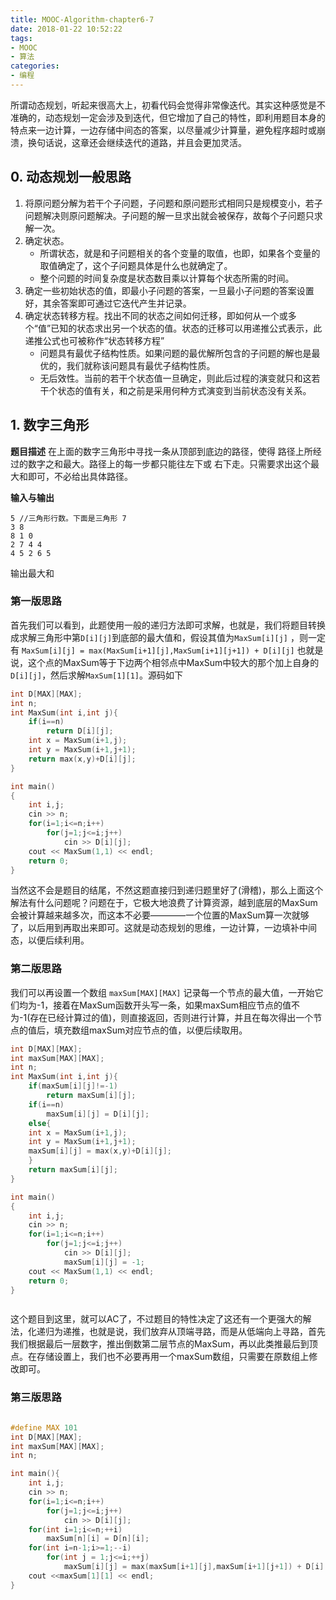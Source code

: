```yaml
---
title: MOOC-Algorithm-chapter6-7
date: 2018-01-22 10:52:22
tags: 
- MOOC
- 算法
categories:
- 编程
---
```


所谓动态规划，听起来很高大上，初看代码会觉得非常像迭代。其实这种感觉是不准确的，动态规划一定会涉及到迭代，但它增加了自己的特性，即利用题目本身的特点来一边计算，一边存储中间态的答案，以尽量减少计算量，避免程序超时或崩溃，换句话说，这章还会继续迭代的道路，并且会更加灵活。

<!--more-->

## 0. 动态规划一般思路

1. 将原问题分解为若干个子问题，子问题和原问题形式相同只是规模变小，若子问题解决则原问题解决。子问题的解一旦求出就会被保存，故每个子问题只求解一次。
2. 确定状态。
    - 所谓状态，就是和子问题相关的各个变量的取值，也即，如果各个变量的取值确定了，这个子问题具体是什么也就确定了。
    - 整个问题的时间复杂度是状态数目乘以计算每个状态所需的时间。
3. 确定一些初始状态的值，即最小子问题的答案，一旦最小子问题的答案设置好，其余答案即可通过它迭代产生并记录。
4. 确定状态转移方程。找出不同的状态之间如何迁移，即如何从一个或多个“值”已知的状态求出另一个状态的值。状态的迁移可以用递推公式表示，此递推公式也可被称作“状态转移方程”
    - 问题具有最优子结构性质。如果问题的最优解所包含的子问题的解也是最优的，我们就称该问题具有最优子结构性质。
    - 无后效性。当前的若干个状态值一旦确定，则此后过程的演变就只和这若干个状态的值有关，和之前是采用何种方式演变到当前状态没有关系。


## 1. 数字三角形

**题目描述**    在上面的数字三角形中寻找一条从顶部到底边的路径，使得 路径上所经过的数字之和最大。路径上的每一步都只能往左下或 右下走。只需要求出这个最大和即可，不必给出具体路径。

**输入与输出**      

```
5 //三角形行数。下面是三角形 7
3 8
8 1 0 
2 7 4 4 
4 5 2 6 5
```

输出最大和


### 第一版思路

首先我们可以看到，此题使用一般的递归方法即可求解，也就是，我们将题目转换成求解三角形中第`D[i][j]`到底部的最大值和，假设其值为`MaxSum[i][j]` ，则一定有 `MaxSum[i][j] = max(MaxSum[i+1][j],MaxSum[i+1][j+1]) + D[i][j]` 也就是说，这个点的MaxSum等于下边两个相邻点中MaxSum中较大的那个加上自身的`D[i][j]`，然后求解`MaxSum[1][1]`。源码如下


```c
int D[MAX][MAX];
int n;
int MaxSum(int i,int j){
    if(i==n)
        return D[i][j];
    int x = MaxSum(i+1,j);
    int y = MaxSum(i+1,j+1);
    return max(x,y)+D[i][j];
}

int main()
{
    int i,j;
    cin >> n;
    for(i=1;i<=n;i++)
        for(j=1;j<=i;j++)
            cin >> D[i][j];
    cout << MaxSum(1,1) << endl;
    return 0;
}


```

当然这不会是题目的结尾，不然这题直接归到递归题里好了(滑稽)，那么上面这个解法有什么问题呢？问题在于，它极大地浪费了计算资源，越到底层的MaxSum会被计算越来越多次，而这本不必要————一个位置的MaxSum算一次就够了，以后用到再取出来即可。这就是动态规划的思维，一边计算，一边填补中间态，以便后续利用。

### 第二版思路

我们可以再设置一个数组 `maxSum[MAX][MAX]`  记录每一个节点的最大值，一开始它们均为-1，接着在MaxSum函数开头写一条，如果maxSum相应节点的值不为-1(存在已经计算过的值)，则直接返回，否则进行计算，并且在每次得出一个节点的值后，填充数组maxSum对应节点的值，以便后续取用。

```c
int D[MAX][MAX];
int maxSum[MAX][MAX];
int n;
int MaxSum(int i,int j){
    if(maxSum[i][j]!=-1)
        return maxSum[i][j];
    if(i==n)
        maxSum[i][j] = D[i][j];
    else{
    int x = MaxSum(i+1,j);
    int y = MaxSum(i+1,j+1);
    maxSum[i][j] = max(x,y)+D[i][j];
    }
    return maxSum[i][j];
}

int main()
{
    int i,j;
    cin >> n;
    for(i=1;i<=n;i++)
        for(j=1;j<=i;j++)
            cin >> D[i][j];
            maxSum[i][j] = -1;
    cout << MaxSum(1,1) << endl;
    return 0;
}



```


这个题目到这里，就可以AC了，不过题目的特性决定了这还有一个更强大的解法，化递归为递推，也就是说，我们放弃从顶端寻路，而是从低端向上寻路，首先我们根据最后一层数字，推出倒数第二层节点的MaxSum，再以此类推最后到顶点。在存储设置上，我们也不必要再用一个maxSum数组，只需要在原数组上修改即可。

### 第三版思路

```c

#define MAX 101
int D[MAX][MAX];
int maxSum[MAX][MAX];
int n;

int main(){
    int i,j;
    cin >> n;
    for(i=1;i<=n;i++)
        for(j=1;j<=i;j++)
            cin >> D[i][j];
    for(int i=1;i<=n;++i)
        maxSum[n][i] = D[n][i];
    for(int i=n-1;i>=1;--i)
        for(int j = 1;j<=i;++j)
            maxSum[i][j] = max(maxSum[i+1][j],maxSum[i+1][j+1]) + D[i][j];
    cout <<maxSum[1][1] << endl;
}
```


